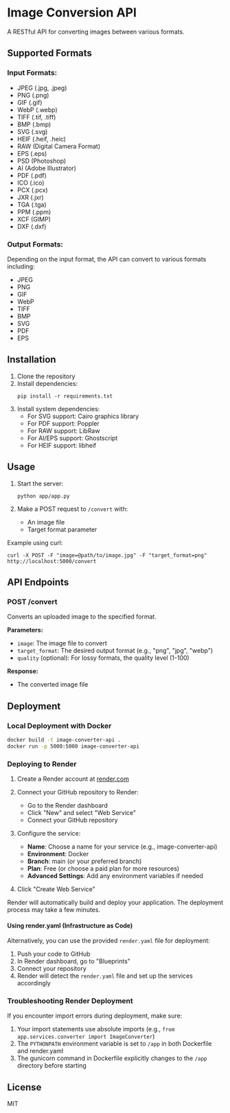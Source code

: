 # Image Conversion API

A RESTful API for converting images between various formats.

## Supported Formats

### Input Formats:
- JPEG (.jpg, .jpeg)
- PNG (.png)
- GIF (.gif)
- WebP (.webp)
- TIFF (.tif, .tiff)
- BMP (.bmp)
- SVG (.svg)
- HEIF (.heif, .heic)
- RAW (Digital Camera Format)
- EPS (.eps)
- PSD (Photoshop)
- AI (Adobe Illustrator)
- PDF (.pdf)
- ICO (.ico)
- PCX (.pcx)
- JXR (.jxr)
- TGA (.tga)
- PPM (.ppm)
- XCF (GIMP)
- DXF (.dxf)

### Output Formats:
Depending on the input format, the API can convert to various formats including:
- JPEG
- PNG
- GIF
- WebP
- TIFF
- BMP
- SVG
- PDF
- EPS

## Installation

1. Clone the repository
2. Install dependencies:
   ```
   pip install -r requirements.txt
   ```
3. Install system dependencies:
   - For SVG support: Cairo graphics library
   - For PDF support: Poppler
   - For RAW support: LibRaw
   - For AI/EPS support: Ghostscript
   - For HEIF support: libheif

## Usage

1. Start the server:
   ```
   python app/app.py
   ```

2. Make a POST request to `/convert` with:
   - An image file
   - Target format parameter

Example using curl:
```
curl -X POST -F "image=@path/to/image.jpg" -F "target_format=png" http://localhost:5000/convert
```

## API Endpoints

### POST /convert
Converts an uploaded image to the specified format.

**Parameters:**
- `image`: The image file to convert
- `target_format`: The desired output format (e.g., "png", "jpg", "webp")
- `quality` (optional): For lossy formats, the quality level (1-100)

**Response:**
- The converted image file

## Deployment

### Local Deployment with Docker
```bash
docker build -t image-converter-api .
docker run -p 5000:5000 image-converter-api
```

### Deploying to Render

1. Create a Render account at [render.com](https://render.com)

2. Connect your GitHub repository to Render:
   - Go to the Render dashboard
   - Click "New" and select "Web Service"
   - Connect your GitHub repository

3. Configure the service:
   - **Name**: Choose a name for your service (e.g., image-converter-api)
   - **Environment**: Docker
   - **Branch**: main (or your preferred branch)
   - **Plan**: Free (or choose a paid plan for more resources)
   - **Advanced Settings**: Add any environment variables if needed

4. Click "Create Web Service"

Render will automatically build and deploy your application. The deployment process may take a few minutes.

#### Using render.yaml (Infrastructure as Code)

Alternatively, you can use the provided `render.yaml` file for deployment:

1. Push your code to GitHub
2. In Render dashboard, go to "Blueprints"
3. Connect your repository
4. Render will detect the `render.yaml` file and set up the services accordingly

### Troubleshooting Render Deployment

If you encounter import errors during deployment, make sure:

1. Your import statements use absolute imports (e.g., `from app.services.converter import ImageConverter`)
2. The `PYTHONPATH` environment variable is set to `/app` in both Dockerfile and render.yaml
3. The gunicorn command in Dockerfile explicitly changes to the `/app` directory before starting

## License

MIT
